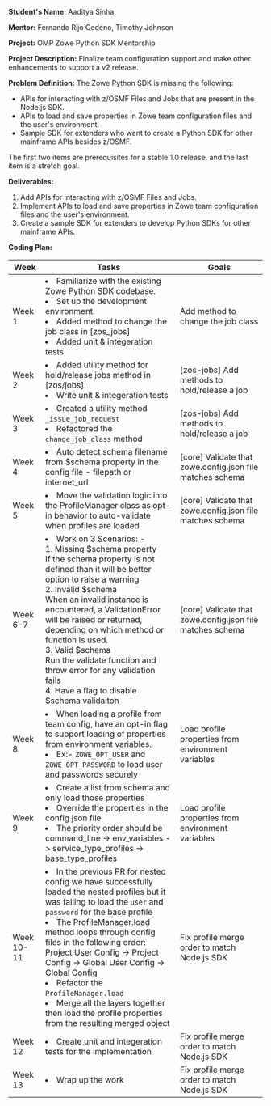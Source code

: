 **Student's Name:** Aaditya Sinha

**Mentor:** Fernando Rijo Cedeno, Timothy Johnson

**Project:** OMP Zowe Python SDK Mentorship

**Project Description:** Finalize team configuration support and make other enhancements to support a v2 release.

**Problem Definition:** The Zowe Python SDK is missing the following:
- APIs for interacting with z/OSMF Files and Jobs that are present in the Node.js SDK.
- APIs to load and save properties in Zowe team configuration files and the user's environment.
- Sample SDK for extenders who want to create a Python SDK for other mainframe APIs besides z/OSMF.

The first two items are prerequisites for a stable 1.0 release, and the last item is a stretch goal.

**Deliverables:**
1. Add APIs for interacting with z/OSMF Files and Jobs.
2. Implement APIs to load and save properties in Zowe team configuration files and the user's environment.
3. Create a sample SDK for extenders to develop Python SDKs for other mainframe APIs.

**Coding Plan:**

| Week | Tasks | Goals |
|------|-------|-------|
| Week 1 | <li> Familiarize with the existing Zowe Python SDK codebase.<li> Set up the development environment.<li> Added method to change the job class in [zos_jobs] <li> Added unit & integeration tests  | Add method to change the job class |
| Week 2 | <li> Added utility method for hold/release jobs method in [zos/jobs].<li> Write unit & integeration tests | [zos-jobs] Add methods to hold/release a job |
| Week 3 | <li> Created a utility method `_issue_job_request` <li> Refactored the `change_job_class` method | [zos-jobs] Add methods to hold/release a job |
| Week 4 | <li> Auto detect schema filename from $schema property in the config file - filepath or internet_url | [core] Validate that zowe.config.json file matches schema |
| Week 5 | <li> Move the validation logic into the ProfileManager class as opt-in behavior to auto-validate when profiles are loaded | [core] Validate that zowe.config.json file matches schema |
| Week 6-7 | <li> Work on 3 Scenarios: - <br> 1. Missing $schema property <br> If the schema property is not defined than it will be better option to raise a warning <br> 2. Invalid $schema <br> When an invalid instance is encountered, a ValidationError will be raised or returned, depending on which method or function is used. <br> 3. Valid $schema <br> Run the validate function and throw error for any validation fails <br> 4. Have a flag to disable $schema validaiton | [core] Validate that zowe.config.json file matches schema |
| Week 8 | <li> When loading a profile from team config, have an opt-in flag to support loading of properties from environment variables. <li> Ex:- `ZOWE_OPT_USER` and `ZOWE_OPT_PASSWORD` to load user and passwords securely | Load profile properties from environment variables |
| Week 9 | <li> Create a list from schema and only load those properties <li> Override the properties in the config json file <li> The priority order should be command_line -> env_variables -> service_type_profiles -> base_type_profiles | Load profile properties from environment variables |
| Week 10-11 | <li> In the previous PR for nested config we have successfully loaded the nested profiles but it was failing to load the `user` and `password` for the base profile <li> The ProfileManager.load method loops through config files in the following order: <br> Project User Config -> Project Config -> Global User Config  -> Global Config <li> Refactor the `ProfileManager.load` <li> Merge all the layers together then load the profile properties from the resulting merged object | Fix profile merge order to match Node.js SDK |
| Week 12 | <li> Create unit and integeration tests for the implementation | Fix profile merge order to match Node.js SDK |
| Week 13 | <li> Wrap up the work | Fix profile merge order to match Node.js SDK |
